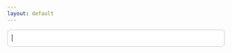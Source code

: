 ```yaml
---
layout: default
---
```


<style>
#search-input {
  width: 100%;
  padding: 10px;
  margin-bottom: 30px;
  border: 1px solid #ccc;
  border-radius: 8px;
  font-size: 16px;
  outline: none;
}
</style>

<div id="search-container">
  <input type="text" id="search-input" name="q" value="" autofocus>
  <ul id="results-container" class="post-list" ></ul>
</div>

<script src="{{site.baseurl}}/js/search.js" type="text/javascript"></script>

<script>
SimpleJekyllSearch({
  searchInput: document.getElementById('search-input'),
  resultsContainer: document.getElementById('results-container'),
  json: '{{site.baseurl}}/search.json',
  sortMiddleware: function(a, b) {
      aPrio = matchPriority(a.matchedField);
      bPrio = matchPriority(b.matchedField);
      return bPrio - aPrio;
    },
  searchResultTemplate: "<li class=''>" +
    "<div class='content'>" +
      "<span class='post-meta'>{date}</span>" +
      "<a class='post-link' href='/blog{url}'>{title}</a>" +
      "<p>{excerpt}</p>" +
    "</div>" +
  "</li>",  })

  function matchPriority(fieldMatched) {
    switch (fieldMatched) {
      case 'tags':
        return 5;
      case 'title':
        return 4;
      case 'excerpt':
        return 3;
      default:
        return 0;
    }
  }

  window.addEventListener('load', function() {
      var searchParam = new URLSearchParams(window.location.search).get("q");
      if (searchParam != null) {
          document.getElementById('search-input').value = searchParam;
          setTimeout(() => {
            sjs.search(searchParam);
          }, 100);
      }
      document.getElementById('search-input').placeholder = "Type your search here...";}, false);
</script>
